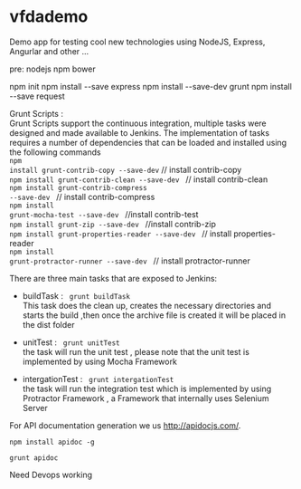 # vfdademo
Demo app for testing cool new technologies using NodeJS, Express, Angurlar and other ...

pre:
nodejs
npm
bower

npm init
npm install --save express
npm install --save-dev  grunt
npm install --save request


Grunt Scripts :</br>
Grunt Scripts support the continuous integration, multiple tasks were designed and made available to Jenkins.
The implementation of tasks requires a number of dependencies that can be loaded and installed using the following commands </br>
 <code>npm install grunt-contrib-copy --save-dev</code>        // install contrib-copy </br>
 <code>npm install grunt-contrib-clean --save-dev </code>      // install contrib-clean </br>
 <code>npm install grunt-contrib-compress --save-dev </code>   // install contrib-compress </br>
 <code>npm install grunt-mocha-test --save-dev </code>          //install contrib-test  </br> 
 <code>npm install grunt-zip --save-dev </code>                 //install contrib-zip  </br>
 <code>npm install grunt-properties-reader --save-dev </code>    // install properties-reader </br>
 <code>npm install grunt-protractor-runner --save-dev </code>    // install protractor-runner </br>
 
There are three main tasks that are exposed to Jenkins: </br>
* buildTask : <code> grunt buildTask</code> </br>
This task does the clean up, creates the necessary directories and starts the build ,then once the archive file is created it will be placed in the dist folder </br>
 
*	unitTest : <code> grunt unitTest </code> </br>
the task will run the unit test , please note that  the unit test is implemented by using Mocha Framework </br>

*	intergationTest : <code> grunt intergationTest </code> </br>
the task will run the integration test which is implemented by using Protractor Framework ,  a Framework that internally uses Selenium Server</br>
 

For API documentation generation we us http://apidocjs.com/.

<code>npm install apidoc -g</code>

<code>grunt apidoc</code>

Need Devops working
